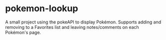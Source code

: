 # pokemon-lookup
 A small project using the pokeAPI to display Pokémon. Supports adding and removing to a Favorites list and leaving notes/comments on each Pokémon's page.
